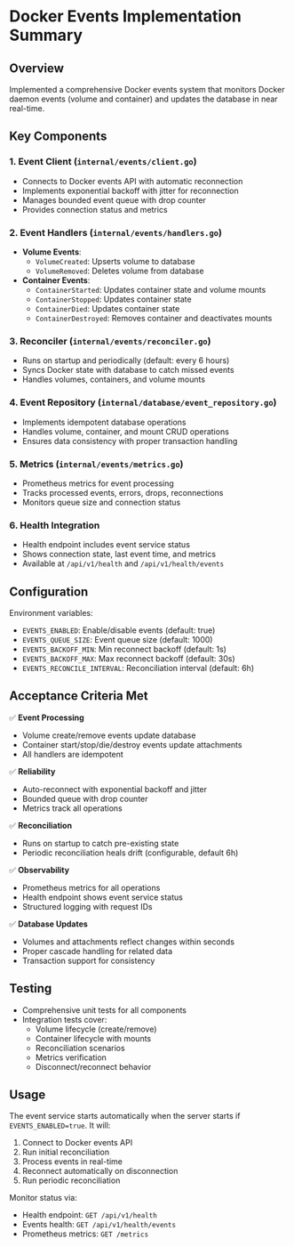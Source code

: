 # Docker Events Implementation Summary

## Overview
Implemented a comprehensive Docker events system that monitors Docker daemon events (volume and container) and updates the database in near real-time.

## Key Components

### 1. Event Client (`internal/events/client.go`)
- Connects to Docker events API with automatic reconnection
- Implements exponential backoff with jitter for reconnection
- Manages bounded event queue with drop counter
- Provides connection status and metrics

### 2. Event Handlers (`internal/events/handlers.go`)
- **Volume Events**:
  - `VolumeCreated`: Upserts volume to database
  - `VolumeRemoved`: Deletes volume from database
- **Container Events**:
  - `ContainerStarted`: Updates container state and volume mounts
  - `ContainerStopped`: Updates container state
  - `ContainerDied`: Updates container state
  - `ContainerDestroyed`: Removes container and deactivates mounts

### 3. Reconciler (`internal/events/reconciler.go`)
- Runs on startup and periodically (default: every 6 hours)
- Syncs Docker state with database to catch missed events
- Handles volumes, containers, and volume mounts

### 4. Event Repository (`internal/database/event_repository.go`)
- Implements idempotent database operations
- Handles volume, container, and mount CRUD operations
- Ensures data consistency with proper transaction handling

### 5. Metrics (`internal/events/metrics.go`)
- Prometheus metrics for event processing
- Tracks processed events, errors, drops, reconnections
- Monitors queue size and connection status

### 6. Health Integration
- Health endpoint includes event service status
- Shows connection state, last event time, and metrics
- Available at `/api/v1/health` and `/api/v1/health/events`

## Configuration

Environment variables:
- `EVENTS_ENABLED`: Enable/disable events (default: true)
- `EVENTS_QUEUE_SIZE`: Event queue size (default: 1000)
- `EVENTS_BACKOFF_MIN`: Min reconnect backoff (default: 1s)
- `EVENTS_BACKOFF_MAX`: Max reconnect backoff (default: 30s)
- `EVENTS_RECONCILE_INTERVAL`: Reconciliation interval (default: 6h)

## Acceptance Criteria Met

✅ **Event Processing**
- Volume create/remove events update database
- Container start/stop/die/destroy events update attachments
- All handlers are idempotent

✅ **Reliability**
- Auto-reconnect with exponential backoff and jitter
- Bounded queue with drop counter
- Metrics track all operations

✅ **Reconciliation**
- Runs on startup to catch pre-existing state
- Periodic reconciliation heals drift (configurable, default 6h)

✅ **Observability**
- Prometheus metrics for all operations
- Health endpoint shows event service status
- Structured logging with request IDs

✅ **Database Updates**
- Volumes and attachments reflect changes within seconds
- Proper cascade handling for related data
- Transaction support for consistency

## Testing

- Comprehensive unit tests for all components
- Integration tests cover:
  - Volume lifecycle (create/remove)
  - Container lifecycle with mounts
  - Reconciliation scenarios
  - Metrics verification
  - Disconnect/reconnect behavior

## Usage

The event service starts automatically when the server starts if `EVENTS_ENABLED=true`. It will:

1. Connect to Docker events API
2. Run initial reconciliation
3. Process events in real-time
4. Reconnect automatically on disconnection
5. Run periodic reconciliation

Monitor status via:
- Health endpoint: `GET /api/v1/health`
- Events health: `GET /api/v1/health/events`
- Prometheus metrics: `GET /metrics`